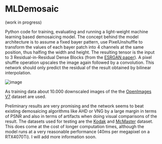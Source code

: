 # MLDemosaic
(work in progress)

Python code for training, evaluating and running a light-weight machine learning based demosaicing model.
The concept behind the model architecture is to assume a fixed bayer pattern, use PixelUnshuffle to transform the values of each bayer patch into 4 channels at the same position, thus halfing the width and height. The resulting tensor is the input to 3 Residual-in-Residual Dense Blocks (from the [ESRGAN paper](https://arxiv.org/pdf/1809.00219)). A pixel shuffle operation upscales the image again followed by a convolution. This network should only predict the residual of the result obtained by bilinear interpolation.

![image](https://github.com/user-attachments/assets/dfe44193-daa5-4877-894a-81fc5987c92c)

As training data about 10.000 downscaled images of the the [OpenImages V7](https://storage.googleapis.com/openimages/web/index.html) dataset are used.

Preliminary results are very promising and the network seems to beat existing demosaicing algorithms like AHD or VNG by a large margin in terms of PSNR and also in terms of artifacts when doing visual comparisons of the result. The datasets used for testing are the [Kodak](https://r0k.us/graphics/kodak/) and [McMaster](https://www4.comp.polyu.edu.hk/~cslzhang/CDM_Dataset.htm) dataset. This does come at the cost of longer computation times, although the model runs at a very reasonable performance (40ms per megapixel on a RTX4070Ti). I will add more information soon.
